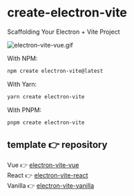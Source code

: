 # create-electron-vite

Scaffolding Your Electron + Vite Project

![electron-vite-vue.gif](https://github.com/electron-vite/electron-vite-vue/blob/main/packages/renderer/public/electron-vite-vue.gif?raw=true)

With NPM:

```sh
npm create electron-vite@latest
```

With Yarn:

```sh
yarn create electron-vite
```

With PNPM:

```sh
pnpm create electron-vite
```

## template 👉 repository

Vue 👉 [electron-vite-vue](https://github.com/electron-vite/electron-vite-vue)  
React 👉 [electron-vite-react](https://github.com/electron-vite/electron-vite-react)  
Vanilla 👉 [electron-vite-vanilla](https://github.com/electron-vite/electron-vite-boilerplate)  
